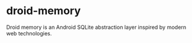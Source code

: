 # droid-memory
Droid memory is an Android SQLite abstraction layer inspired by modern web technologies.
